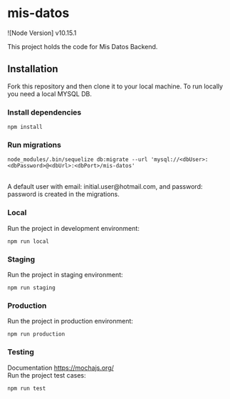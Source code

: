 # mis-datos

![Node Version] v10.15.1

This project holds the code for Mis Datos Backend.

## Installation
Fork this repository and then clone it to your local machine. To run locally you need a local MYSQL DB.

### Install dependencies
```
npm install
```
### Run migrations
```
node_modules/.bin/sequelize db:migrate --url 'mysql://<dbUser>:<dbPassword>@<dbUrl>:<dbPort>/mis-datos'
```
<br>
A default user with email: initial.user@hotmail.com, and password: password is created in the migrations.

### Local
Run the project in development environment:
<br>
```
npm run local
```

### Staging
Run the project in staging environment:
<br>
```
npm run staging
```

### Production
Run the project in production environment:
<br>
```
npm run production
```

### Testing
Documentation https://mochajs.org/
<br>
Run the project test cases:
```
npm run test
```
